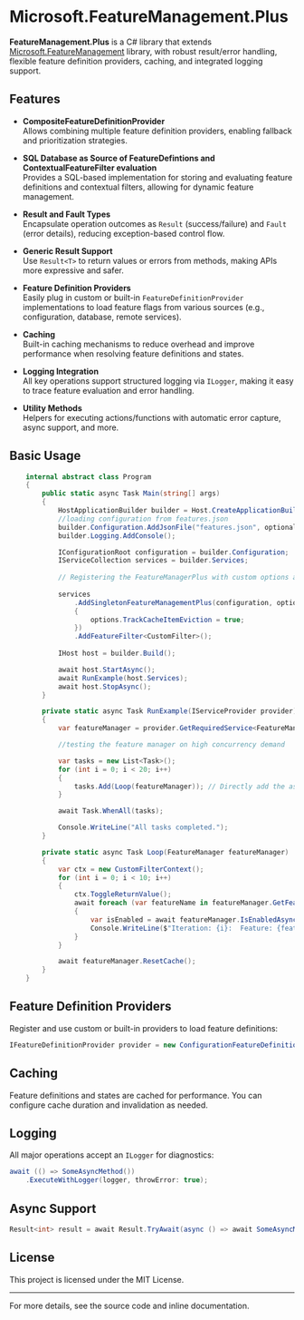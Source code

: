 # Microsoft.FeatureManagement.Plus

**FeatureManagement.Plus** is a C# library that extends [Microsoft.FeatureManagement](https://github.com/microsoft/FeatureManagement-Dotnet) library, with robust result/error handling, flexible feature definition providers, caching, and integrated logging support.

## Features
- **CompositeFeatureDefinitionProvider**  
  Allows combining multiple feature definition providers, enabling fallback and prioritization strategies.

- **SQL Database as Source of FeatureDefintions and ContextualFeatureFilter evaluation**  
    Provides a SQL-based implementation for storing and evaluating feature definitions and contextual filters, allowing for dynamic feature management.

- **Result and Fault Types**  
  Encapsulate operation outcomes as `Result` (success/failure) and `Fault` (error details), reducing exception-based control flow.

- **Generic Result Support**  
  Use `Result<T>` to return values or errors from methods, making APIs more expressive and safer.

- **Feature Definition Providers**  
  Easily plug in custom or built-in `FeatureDefinitionProvider` implementations to load feature flags from various sources (e.g., configuration, database, remote services).

- **Caching**  
  Built-in caching mechanisms to reduce overhead and improve performance when resolving feature definitions and states.

- **Logging Integration**  
  All key operations support structured logging via `ILogger`, making it easy to trace feature evaluation and error handling.

- **Utility Methods**  
  Helpers for executing actions/functions with automatic error capture, async support, and more.

## Basic Usage

```csharp
    internal abstract class Program
    {
        public static async Task Main(string[] args)
        {
            HostApplicationBuilder builder = Host.CreateApplicationBuilder(args);
            //loading configuration from features.json
            builder.Configuration.AddJsonFile("features.json", optional: false, reloadOnChange: false);
            builder.Logging.AddConsole();

            IConfigurationRoot configuration = builder.Configuration;
            IServiceCollection services = builder.Services;
            
            // Registering the FeatureManagerPlus with custom options and filters
            
            services
                .AddSingletonFeatureManagementPlus(configuration, options => 
                {
                    options.TrackCacheItemEviction = true;
                })
                .AddFeatureFilter<CustomFilter>();
            
            IHost host = builder.Build();

            await host.StartAsync();
            await RunExample(host.Services);
            await host.StopAsync();
        }

        private static async Task RunExample(IServiceProvider provider)
        {
            var featureManager = provider.GetRequiredService<FeatureManager>();

            //testing the feature manager on high concurrency demand

            var tasks = new List<Task>();
            for (int i = 0; i < 20; i++)
            {
                tasks.Add(Loop(featureManager)); // Directly add the async method
            }

            await Task.WhenAll(tasks);

            Console.WriteLine("All tasks completed.");
        }

        private static async Task Loop(FeatureManager featureManager)
        {
            var ctx = new CustomFilterContext();
            for (int i = 0; i < 10; i++)
            {
                ctx.ToggleReturnValue();
                await foreach (var featureName in featureManager.GetFeatureNamesAsync())
                {
                    var isEnabled = await featureManager.IsEnabledAsync(featureName, ctx);
                    Console.WriteLine($"Iteration: {i}:  Feature: {featureName}, Enabled: {isEnabled}");
                }
            }

            await featureManager.ResetCache();
        }
    }

```

## Feature Definition Providers

Register and use custom or built-in providers to load feature definitions:

```csharp
IFeatureDefinitionProvider provider = new ConfigurationFeatureDefinitionProvider(configuration);
```

## Caching

Feature definitions and states are cached for performance. You can configure cache duration and invalidation as needed.

## Logging

All major operations accept an `ILogger` for diagnostics:

```csharp
await (() => SomeAsyncMethod())
    .ExecuteWithLogger(logger, throwError: true);
```

## Async Support

```csharp
Result<int> result = await Result.TryAwait(async () => await SomeAsyncMethod());
```

## License

This project is licensed under the MIT License.

---

For more details, see the source code and inline documentation.
